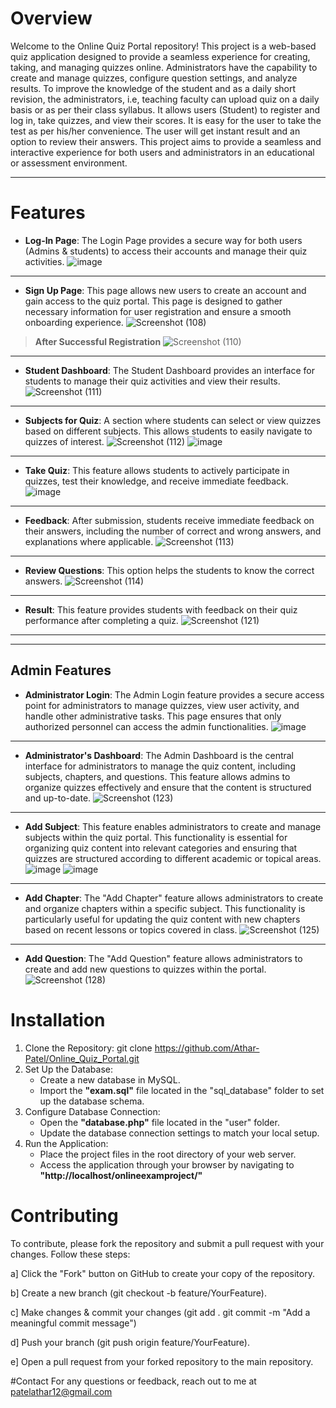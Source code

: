 # Overview
Welcome to the Online Quiz Portal repository! This project is a web-based quiz application designed to provide a seamless experience for creating, taking, and managing quizzes online. Administrators have the capability to create and manage quizzes, configure question settings, and analyze results. To improve the knowledge of the student and as a daily short revision, the administrators, i.e, teaching faculty can upload quiz on a daily basis or as per their class syllabus. It allows users (Student) to register and log in, take quizzes, and view their scores. It is easy for the user to take the test as per his/her convenience. The user will get instant result and an option to review their answers. This project aims to provide a seamless and interactive experience for both users and administrators in an educational or assessment environment. 

---------------------------------------------------------------------------------------------------------------------------------------------------------------------------------------------------------------------

# Features
- **Log-In Page**: The Login Page provides a secure way for both users (Admins & students) to access their accounts and manage their quiz activities.
![image](https://github.com/user-attachments/assets/8700b8f2-5583-44d7-9e52-2f4176881862)
---------------------------------------------------------------------------------------------------------------------------------------------------------------------------------------------------------------------
- **Sign Up Page**: This page allows new users to create an account and gain access to the quiz portal. This page is designed to gather necessary information for user registration and ensure a smooth onboarding experience.
![Screenshot (108)](https://github.com/user-attachments/assets/7dc0c449-94ad-4ea3-bafa-366feee693f7)
> **After Successful Registration**
![Screenshot (110)](https://github.com/user-attachments/assets/f5a3c494-d77f-46bd-b9df-d9c30b3d58a8)
---------------------------------------------------------------------------------------------------------------------------------------------------------------------------------------------------------------------
- **Student Dashboard**: The Student Dashboard provides an interface for students to manage their quiz activities and view their results.
![Screenshot (111)](https://github.com/user-attachments/assets/6ed07047-b801-43ef-9574-e33422d6568b)
---------------------------------------------------------------------------------------------------------------------------------------------------------------------------------------------------------------------
- **Subjects for Quiz**: A section where students can select or view quizzes based on different subjects. This allows students to easily navigate to quizzes of interest.
  ![Screenshot (112)](https://github.com/user-attachments/assets/c47eeb95-ea21-474a-9261-05c875e91829)
  ![image](https://github.com/user-attachments/assets/168494d7-1c5a-486b-ae48-495562a5da9d)
---------------------------------------------------------------------------------------------------------------------------------------------------------------------------------------------------------------------
- **Take Quiz**: This feature allows students to actively participate in quizzes, test their knowledge, and receive immediate feedback.
  ![image](https://github.com/user-attachments/assets/6e0d361c-2add-46be-b731-3bb17e61eeb9)
---------------------------------------------------------------------------------------------------------------------------------------------------------------------------------------------------------------------
- **Feedback**: After submission, students receive immediate feedback on their answers, including the number of correct and wrong answers, and explanations where applicable. 
  ![Screenshot (113)](https://github.com/user-attachments/assets/df1c57e5-a7db-42b5-8987-80d07e984161)
---------------------------------------------------------------------------------------------------------------------------------------------------------------------------------------------------------------------
- **Review Questions**: This option helps the students to know the correct answers.
  ![Screenshot (114)](https://github.com/user-attachments/assets/99a5a2e5-0739-46e4-abd2-09788b94afba)
---------------------------------------------------------------------------------------------------------------------------------------------------------------------------------------------------------------------
- **Result**: This feature provides students with feedback on their quiz performance after completing a quiz.
  ![Screenshot (121)](https://github.com/user-attachments/assets/80997034-2751-4b69-aa69-0a5656df1776)
---------------------------------------------------------------------------------------------------------------------------------------------------------------------------------------------------------------------
---------------------------------------------------------------------------------------------------------------------------------------------------------------------------------------------------------------------
## Admin Features
- **Administrator Login**: The Admin Login feature provides a secure access point for administrators to manage quizzes, view user activity, and handle other administrative tasks. This page ensures that only authorized personnel can access the admin functionalities.
![image](https://github.com/user-attachments/assets/f6d487db-8a72-4738-9929-3101ef917125)
---------------------------------------------------------------------------------------------------------------------------------------------------------------------------------------------------------------------
- **Administrator's Dashboard**: The Admin Dashboard is the central interface for administrators to manage the quiz content, including subjects, chapters, and questions. This feature allows admins to organize quizzes effectively and ensure that the content is structured and up-to-date.
![Screenshot (123)](https://github.com/user-attachments/assets/23ac683e-ca40-48d3-b51b-81bfede7a777)
---------------------------------------------------------------------------------------------------------------------------------------------------------------------------------------------------------------------
- **Add Subject**: This feature enables administrators to create and manage subjects within the quiz portal. This functionality is essential for organizing quiz content into relevant categories and ensuring that quizzes are structured according to different academic or topical areas.
![image](https://github.com/user-attachments/assets/1df647ea-f4f6-4966-a27d-fc6091c5c4a4)
![image](https://github.com/user-attachments/assets/bd09abe1-a1a7-4dad-8626-c0e7bcd3d2bb)
---------------------------------------------------------------------------------------------------------------------------------------------------------------------------------------------------------------------
- **Add Chapter**: The "Add Chapter" feature allows administrators to create and organize chapters within a specific subject. This functionality is particularly useful for updating the quiz content with new chapters based on recent lessons or topics covered in class.
![Screenshot (125)](https://github.com/user-attachments/assets/fab09b44-18fa-454d-a4e3-e1785c573d38)
---------------------------------------------------------------------------------------------------------------------------------------------------------------------------------------------------------------------
- **Add Question**: The "Add Question" feature allows administrators to create and add new questions to quizzes within the portal.
![Screenshot (128)](https://github.com/user-attachments/assets/fc1590c2-06f2-4833-a43e-30c4bb0b6c26)

# Installation
1. Clone the Repository: git clone https://github.com/Athar-Patel/Online_Quiz_Portal.git
2. Set Up the Database:
      - Create a new database in MySQL.
      - Import the **"exam.sql"** file located in the "sql_database" folder to set up the database schema.
3. Configure Database Connection:
     - Open the **"database.php"** file located in the "user" folder.
     - Update the database connection settings to match your local setup.
4. Run the Application:
    - Place the project files in the root directory of your web server.
    - Access the application through your browser by navigating to
      **"http://localhost/onlineexamproject/"**

# Contributing
To contribute, please fork the repository and submit a pull request with your changes. Follow these steps:

a] Click the "Fork" button on GitHub to create your copy of the repository.

b] Create a new branch (git checkout -b feature/YourFeature).

c] Make changes & commit your changes
    (git add .
    git commit -m "Add a meaningful commit message")

d] Push your branch (git push origin feature/YourFeature).

e] Open a pull request from your forked repository to the main repository.


#Contact
For any questions or feedback, reach out to me at patelathar12@gmail.com


